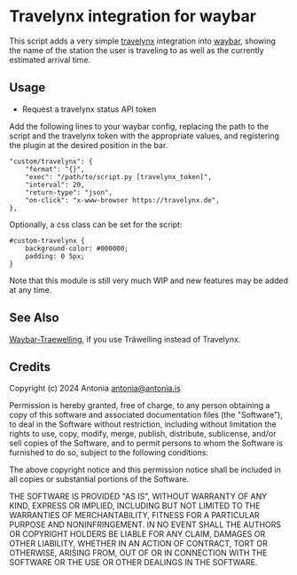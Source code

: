 # Travelynx integration for waybar

This script adds a very simple [travelynx](https://travelynx.de)
integration into [waybar](https://github.com/Alexays/Waybar), showing
the name of the station the user is traveling to as well as the
currently estimated arrival time.

## Usage

- Request a travelynx status API token

Add the following lines to your waybar config, replacing the path to
the script and the travelynx token with the appropriate values, and
registering the plugin at the desired position in the bar.


	"custom/travelynx": {
		"format": "{}",
		"exec": "/path/to/script.py [travelynx_token]",
		"interval": 20,
		"return-type": "json",
		"on-click": "x-www-browser https://travelynx.de",
    },
	
	
Optionally, a css class can be set for the script:

```
#custom-travelynx {
	background-color: #000000;
	padding: 0 5px;
}
```

Note that this module is still very much WIP and new features may be
added at any time.

## See Also

[Waybar-Traewelling](https://github.com/meyskens/waybar-traewelling),
if you use Träwelling instead of Travelynx.

## Credits

Copyright (c) 2024 Antonia <antonia@antonia.is>

Permission is hereby granted, free of charge, to any person obtaining
a copy of this software and associated documentation files (the
"Software"), to deal in the Software without restriction, including
without limitation the rights to use, copy, modify, merge, publish,
distribute, sublicense, and/or sell copies of the Software, and to
permit persons to whom the Software is furnished to do so, subject to
the following conditions:

The above copyright notice and this permission notice shall be
included in all copies or substantial portions of the Software.

THE SOFTWARE IS PROVIDED "AS IS", WITHOUT WARRANTY OF ANY KIND,
EXPRESS OR IMPLIED, INCLUDING BUT NOT LIMITED TO THE WARRANTIES OF
MERCHANTABILITY, FITNESS FOR A PARTICULAR PURPOSE AND
NONINFRINGEMENT. IN NO EVENT SHALL THE AUTHORS OR COPYRIGHT HOLDERS BE
LIABLE FOR ANY CLAIM, DAMAGES OR OTHER LIABILITY, WHETHER IN AN ACTION
OF CONTRACT, TORT OR OTHERWISE, ARISING FROM, OUT OF OR IN CONNECTION
WITH THE SOFTWARE OR THE USE OR OTHER DEALINGS IN THE SOFTWARE.
